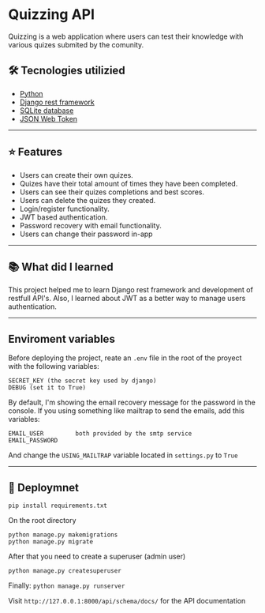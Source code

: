 # Quizzing API

Quizzing is a web application where users can test their knowledge with various quizes submited by the comunity.


## 🛠️ Tecnologies utilizied
- [Python](https://www.python.org)
- [Django rest framework](https://www.django-rest-framework.org)
- [SQLite database](https://www.sqlite.org)
- [JSON Web Token](https://jwt.io)

---

## ⭐ Features
- Users can create their own quizes.
- Quizes have their total amount of times they have been completed.
- Users can see their quizes completions and best scores.
- Users can delete the quizes they created.
- Login/register functionality.
- JWT based authentication.
- Password recovery with email functionality.
- Users can change their password in-app

---
## 📚 What did I learned
This project helped me to learn Django rest framework and development of restfull API's. Also, I learned about JWT as a better way to manage users authentication.

---

## Enviroment variables
Before deploying the project, reate an ```.env``` file in the root of the proyect with the following variables:

```
SECRET_KEY (the secret key used by django)
DEBUG (set it to True)
```

By default, I'm showing the email recovery message for the password in the console. If you using something like mailtrap to send the emails, add this variables:
```
EMAIL_USER         both provided by the smtp service
EMAIL_PASSWORD
```
And change the ```USING_MAILTRAP``` variable located in ```settings.py``` to ```True```

---

## 🔩 Deploymnet


```
pip install requirements.txt
```

On the root directory
```
python manage.py makemigrations
python manage.py migrate
```

After that you need to create a superuser (admin user)
```
python manage.py createsuperuser
```
Finally:
```python manage.py runserver```

Visit ```http://127.0.0.1:8000/api/schema/docs/``` for the API documentation
